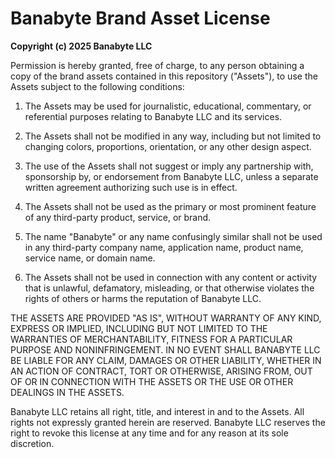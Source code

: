 # Banabyte Brand Asset License

**Copyright (c) 2025 Banabyte LLC**

Permission is hereby granted, free of charge, to any person obtaining a copy of the brand assets contained in this repository ("Assets"), to use the Assets subject to the following conditions:

1.  The Assets may be used for journalistic, educational, commentary, or referential purposes relating to Banabyte LLC and its services.

2.  The Assets shall not be modified in any way, including but not limited to changing colors, proportions, orientation, or any other design aspect.

3.  The use of the Assets shall not suggest or imply any partnership with, sponsorship by, or endorsement from Banabyte LLC, unless a separate written agreement authorizing such use is in effect.

4.  The Assets shall not be used as the primary or most prominent feature of any third-party product, service, or brand.

5.  The name "Banabyte" or any name confusingly similar shall not be used in any third-party company name, application name, product name, service name, or domain name.

6.  The Assets shall not be used in connection with any content or activity that is unlawful, defamatory, misleading, or that otherwise violates the rights of others or harms the reputation of Banabyte LLC.

THE ASSETS ARE PROVIDED "AS IS", WITHOUT WARRANTY OF ANY KIND, EXPRESS OR IMPLIED, INCLUDING BUT NOT LIMITED TO THE WARRANTIES OF MERCHANTABILITY, FITNESS FOR A PARTICULAR PURPOSE AND NONINFRINGEMENT. IN NO EVENT SHALL BANABYTE LLC BE LIABLE FOR ANY CLAIM, DAMAGES OR OTHER LIABILITY, WHETHER IN AN ACTION OF CONTRACT, TORT OR OTHERWISE, ARISING FROM, OUT OF OR IN CONNECTION WITH THE ASSETS OR THE USE OR OTHER DEALINGS IN THE ASSETS.

Banabyte LLC retains all right, title, and interest in and to the Assets. All rights not expressly granted herein are reserved. Banabyte LLC reserves the right to revoke this license at any time and for any reason at its sole discretion.
